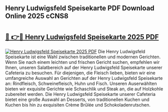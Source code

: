 ## Henry Ludwigsfeld Speisekarte PDF Download Online 2025 cCNS8

# <h2><a href="http://gca70n0.nevu.top/?p=Henry+Ludwigsfeld+Speisekarte">🔗 👉🔴 Henry Ludwigsfeld Speisekarte 2025 PDF</a></h2>

[![Henry Ludwigsfeld Speisekarte 2025 PDF](https://i.imgur.com/dBaPXMq.png)](http://gca70n0.nevu.top/?p=Henry+Ludwigsfeld+Speisekarte)
Die Henry Ludwigsfeld Speisekarte ist eine Wahl zwischen traditionellen und modernen Gerichten. Wenn Sie nach einem leichten und frischen Gericht suchen, empfehlen wir Ihnen, unseren Salatbereich auf der Henry Ludwigsfeld Speisekarte unserer Cafeteria zu besuchen. Für diejenigen, die Fleisch lieben, bieten wir eine umfangreiche Auswahl an Gerichten auf der Henry Ludwigsfeld Speisekarte an: Rindfleisch, Schweinefleisch, Huhn und Fisch. Unseren Auserwählten bieten wir exquisite Gerichte wie Schaschlik und Steak an, die auf Holzkohle zubereitet werden. Die Henry Ludwigsfeld Speisekarte unserer Cafeteria bietet eine große Auswahl an Desserts, von traditionellen Kuchen und Kuchen bis hin zu exquisiten Crème Brûlée und Schokoladenrutschen.

